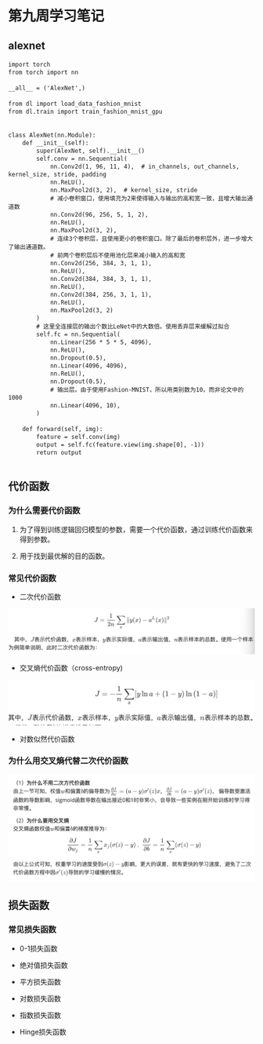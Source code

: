 # 第九周学习笔记

## alexnet

```
import torch
from torch import nn

__all__ = ('AlexNet',)

from dl import load_data_fashion_mnist
from dl.train import train_fashion_mnist_gpu


class AlexNet(nn.Module):
    def __init__(self):
        super(AlexNet, self).__init__()
        self.conv = nn.Sequential(
            nn.Conv2d(1, 96, 11, 4),  # in_channels, out_channels, kernel_size, stride, padding
            nn.ReLU(),
            nn.MaxPool2d(3, 2),  # kernel_size, stride
            # 减小卷积窗口，使用填充为2来使得输入与输出的高和宽一致，且增大输出通道数
            nn.Conv2d(96, 256, 5, 1, 2),
            nn.ReLU(),
            nn.MaxPool2d(3, 2),
            # 连续3个卷积层，且使用更小的卷积窗口。除了最后的卷积层外，进一步增大了输出通道数。
            # 前两个卷积层后不使用池化层来减小输入的高和宽
            nn.Conv2d(256, 384, 3, 1, 1),
            nn.ReLU(),
            nn.Conv2d(384, 384, 3, 1, 1),
            nn.ReLU(),
            nn.Conv2d(384, 256, 3, 1, 1),
            nn.ReLU(),
            nn.MaxPool2d(3, 2)
        )
        # 这里全连接层的输出个数比LeNet中的大数倍。使用丢弃层来缓解过拟合
        self.fc = nn.Sequential(
            nn.Linear(256 * 5 * 5, 4096),
            nn.ReLU(),
            nn.Dropout(0.5),
            nn.Linear(4096, 4096),
            nn.ReLU(),
            nn.Dropout(0.5),
            # 输出层。由于使用Fashion-MNIST，所以用类别数为10，而非论文中的1000
            nn.Linear(4096, 10),
        )

    def forward(self, img):
        feature = self.conv(img)
        output = self.fc(feature.view(img.shape[0], -1))
        return output


```

## 代价函数

### 为什么需要代价函数

1. 为了得到训练逻辑回归模型的参数，需要⼀个代价函数，通过训练代价函数来得到参数。

2. ⽤于找到最优解的⽬的函数。

### 常见代价函数

* 二次代价函数

![4C3CD16D-58B7-4E70-9E93-8A7284FF5637](assets/4C3CD16D-58B7-4E70-9E93-8A7284FF5637.png)

* 交叉熵代价函数（cross-entropy)

![image-20210313201725550](assets/image-20210313201725550.png)

* 对数似然代价函数

### 为什么⽤交叉熵代替⼆次代价函数

![image-20210313202248605](assets/image-20210313202248605.png)

## 损失函数

### 常见损失函数

* 0-1损失函数
* 绝对值损失函数
* 平方损失函数
* 对数损失函数
* 指数损失函数

* Hinge损失函数 